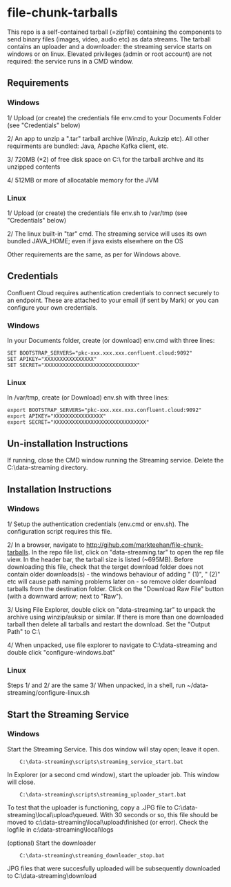 # file-chunk-tarballs
This repo is a self-contained tarball (=zipfile) containing the components to send binary files (images, video, audio etc) as data streams.
The tarball contains an uploader and a downloader: the streaming service starts on windows or on linux. 
Elevated privileges (admin or root account) are not required: the service runs in a CMD window.


## Requirements
### Windows
1/ Upload (or create) the credentials file env.cmd to your Documents Folder (see "Credentials" below)

2/ An app to unzip a ".tar" tarball archive (Winzip, Aukzip etc). All other requirments are bundled: Java, Apache Kafka client, etc.

3/ 720MB (*2) of free disk space on C:\ for the tarball archive and its unzipped contents

4/ 512MB or more of allocatable memory for the JVM

### Linux
1/ Upload (or create) the credentials file env.sh to /var/tmp (see "Credentials" below)

2/ The linux built-in "tar" cmd. The streaming service will uses its own bundled JAVA_HOME; even if java exists elsewhere on the OS

Other requirements are the same, as per for Windows above.


## Credentials
Confluent Cloud requires authentication credentials to connect securely to an endpoint. 
These are attached to your email (if sent by Mark) or you can configure your own credentials.

### Windows
In your Documents folder, create (or download) env.cmd with three lines:
```
SET BOOTSTRAP_SERVERS="pkc-xxx.xxx.xxx.confluent.cloud:9092"
SET APIKEY="XXXXXXXXXXXXXXXX"
SET SECRET="XXXXXXXXXXXXXXXXXXXXXXXXXXXXXX"
```

### Linux
In /var/tmp, create (or Download) env.sh with three lines:
```
export BOOTSTRAP_SERVERS="pkc-xxx.xxx.xxx.confluent.cloud:9092"
export APIKEY="XXXXXXXXXXXXXXXX"
export SECRET="XXXXXXXXXXXXXXXXXXXXXXXXXXXXXX"
```

## Un-installation Instructions
If running, close the CMD window running the Streaming service.
Delete the C:\data-streaming directory.

## Installation Instructions

### Windows
1/ Setup the authentication credentials (env.cmd or env.sh). The configuration script requires this file. 

2/ In a browser, navigate to http://gihub.com/markteehan/file-chunk-tarballs. In the repo file list, click on "data-streaming.tar" to open the rep file view. In the header bar, the tarball size is listed (~695MB).  Before downloading this file, check that the terget download folder does not contain older downloads(s) - the windows behaviour of adding " (1)", " (2)" etc will cause path naming problems later on - so remove older download tarballs from the destination folder. Click on the "Download Raw File" button (with a downward arrow; next to "Raw"). 

3/ Using File Explorer, double click on "data-streaming.tar" to unpack the archive using winzip/auksip or similar. If there is more than one downloaded tarball then delete all tarballs and restart the download. Set the "Output Path" to C:\

4/ When unpacked, use file explorer to navigate to C:\data-streaming and double click "configure-windows.bat"

### Linux
Steps 1/ and 2/ are the same
3/ When unpacked, in a shell, run ~/data-streaming/configure-linux.sh



## Start the Streaming Service
### Windows
Start the Streaming Service. This dos window will stay open; leave it open.
```
    C:\data-streaming\scripts\streaming_service_start.bat
```

In Explorer (or a second cmd window), start the uploader job. This window will close. 
```
    C:\data-streaming\scripts\streaming_uploader_start.bat
```
To test that the uploader is functioning, copy a .JPG file to C:\data-streaming\local\upload\queued. With 30 seconds or so, this file should be moved to c:\data-streaming\local\upload\finished (or error). Check the logfile in c:\data-streaming\local\logs

(optional) Start the downloader    
```
    C:\data-streaming\streaming_downloader_stop.bat
```
JPG files that were succesfully uploaded will be subsequently downloaded to C:\data-streaming\download 




